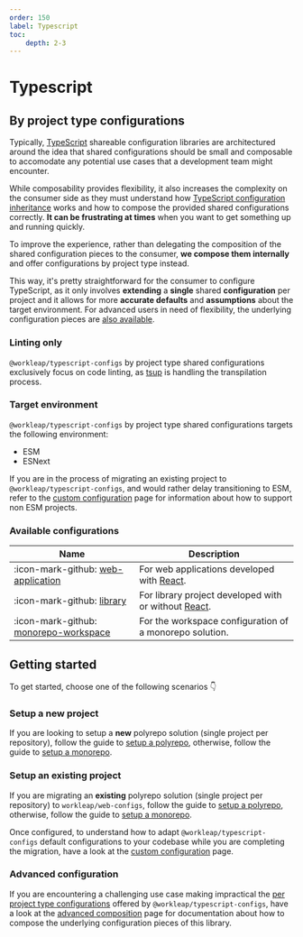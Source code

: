 ```yaml
---
order: 150
label: Typescript
toc:
    depth: 2-3
---
```


# Typescript

## By project type configurations

Typically, [TypeScript](https://www.typescriptlang.org/) shareable configuration libraries are architectured around the idea that shared configurations should be small and composable to accomodate any potential use cases that a development team might encounter.

While composability provides flexibility, it also increases the complexity on the consumer side as they must understand how [TypeScript configuration inheritance](https://www.typescriptlang.org/tsconfig#extends) works and how to compose the provided shared configurations correctly. **It can be frustrating at times** when you want to get something up and running quickly.

To improve the experience, rather than delegating the composition of the shared configuration pieces to the consumer, **we compose them internally** and offer configurations by project type instead.

This way, it's pretty straightforward for the consumer to configure TypeScript, as it only involves **extending** a **single** shared **configuration** per project and it allows for more **accurate defaults** and **assumptions** about the target environment. For advanced users in need of flexibility, the underlying configuration pieces are [also available](advanced-composition.md).

### Linting only

`@workleap/typescript-configs` by project type shared configurations exclusively focus on code linting, as [tsup](../tsup/default.md) is handling the transpilation process.

### Target environment

`@workleap/typescript-configs` by project type shared configurations targets the following environment:

- ESM
- ESNext

If you are in the process of migrating an existing project to `@workleap/typescript-configs`, and would rather delay transitioning to ESM, refer to the [custom configuration](custom-configuration.md#non-esm-projects) page for information about how to support non ESM projects.

### Available configurations

| Name | Description |
| ---  | --- |
| :icon-mark-github: [web-application](https://github.com/workleap/wl-web-configs/blob/main/packages/typescript-configs/web-application.json) | For web applications developed with [React](https://react.dev/). |
| :icon-mark-github: [library](https://github.com/workleap/wl-web-configs/blob/main/packages/typescript-configs/library.json) | For library project developed with or without [React](https://react.dev/). |
| :icon-mark-github: [monorepo-workspace](https://github.com/workleap/wl-web-configs/blob/main/packages/typescript-configs/monorepo-workspace.json) | For the workspace configuration of a monorepo solution. |

## Getting started

To get started, choose one of the following scenarios :point_down:

### Setup a new project

If you are looking to setup a **new** polyrepo solution (single project per repository), follow the guide to [setup a polyrepo](setup-polyrepo.md), otherwise, follow the guide to [setup a monorepo](setup-monorepo.md).

### Setup an existing project

If you are migrating an **existing** polyrepo solution (single project per repository) to `workleap/web-configs`, follow the guide to [setup a polyrepo](setup-polyrepo.md), otherwise, follow the guide to [setup a monorepo](setup-monorepo.md).

Once configured, to understand how to adapt `@workleap/typescript-configs` default configurations to your codebase while you are completing the migration, have a look at the [custom configuration](custom-configuration.md) page.

### Advanced configuration

If you are encountering a challenging use case making impractical the [per project type configurations](#available-configurations) offered by `@workleap/typescript-configs`, have a look at the [advanced composition](advanced-composition.md) page for documentation about how to compose the underlying configuration pieces of this library.
